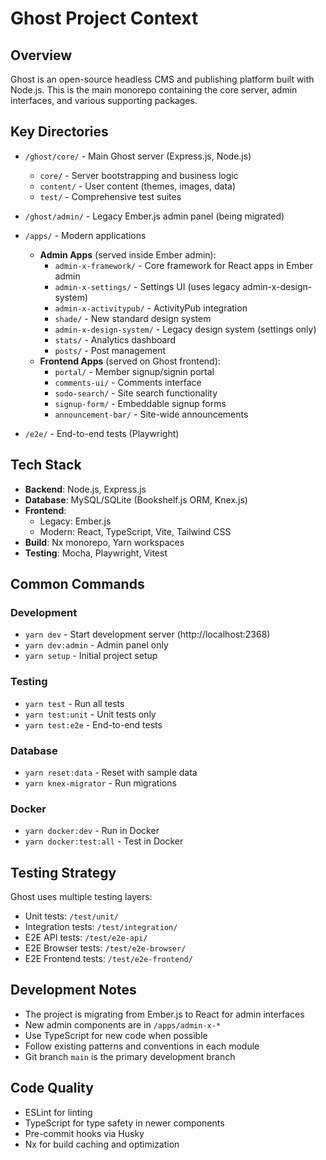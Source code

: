 # Ghost Project Context

## Overview
Ghost is an open-source headless CMS and publishing platform built with Node.js. This is the main monorepo containing the core server, admin interfaces, and various supporting packages.

## Key Directories

- `/ghost/core/` - Main Ghost server (Express.js, Node.js)
  - `core/` - Server bootstrapping and business logic
  - `content/` - User content (themes, images, data)
  - `test/` - Comprehensive test suites
  
- `/ghost/admin/` - Legacy Ember.js admin panel (being migrated)

- `/apps/` - Modern applications
  - **Admin Apps** (served inside Ember admin):
    - `admin-x-framework/` - Core framework for React apps in Ember admin
    - `admin-x-settings/` - Settings UI (uses legacy admin-x-design-system)
    - `admin-x-activitypub/` - ActivityPub integration
    - `shade/` - New standard design system
    - `admin-x-design-system/` - Legacy design system (settings only)
    - `stats/` - Analytics dashboard
    - `posts/` - Post management
  - **Frontend Apps** (served on Ghost frontend):
    - `portal/` - Member signup/signin portal
    - `comments-ui/` - Comments interface
    - `sodo-search/` - Site search functionality
    - `signup-form/` - Embeddable signup forms
    - `announcement-bar/` - Site-wide announcements
  
- `/e2e/` - End-to-end tests (Playwright)

## Tech Stack

- **Backend**: Node.js, Express.js
- **Database**: MySQL/SQLite (Bookshelf.js ORM, Knex.js)
- **Frontend**: 
  - Legacy: Ember.js
  - Modern: React, TypeScript, Vite, Tailwind CSS
- **Build**: Nx monorepo, Yarn workspaces
- **Testing**: Mocha, Playwright, Vitest

## Common Commands

### Development
- `yarn dev` - Start development server (http://localhost:2368)
- `yarn dev:admin` - Admin panel only
- `yarn setup` - Initial project setup

### Testing
- `yarn test` - Run all tests
- `yarn test:unit` - Unit tests only
- `yarn test:e2e` - End-to-end tests

### Database
- `yarn reset:data` - Reset with sample data
- `yarn knex-migrator` - Run migrations

### Docker
- `yarn docker:dev` - Run in Docker
- `yarn docker:test:all` - Test in Docker

## Testing Strategy

Ghost uses multiple testing layers:
- Unit tests: `/test/unit/`
- Integration tests: `/test/integration/`
- E2E API tests: `/test/e2e-api/`
- E2E Browser tests: `/test/e2e-browser/`
- E2E Frontend tests: `/test/e2e-frontend/`

## Development Notes

- The project is migrating from Ember.js to React for admin interfaces
- New admin components are in `/apps/admin-x-*`
- Use TypeScript for new code when possible
- Follow existing patterns and conventions in each module
- Git branch `main` is the primary development branch

## Code Quality

- ESLint for linting
- TypeScript for type safety in newer components
- Pre-commit hooks via Husky
- Nx for build caching and optimization
